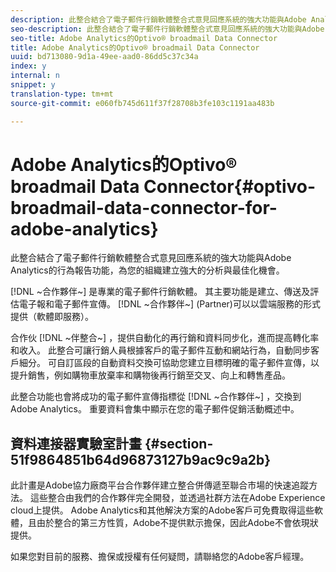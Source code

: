 ```yaml
---
description: 此整合結合了電子郵件行銷軟體整合式意見回應系統的強大功能與Adobe Analytics的行為報告功能，為您的組織建立強大的分析與最佳化機會。
seo-description: 此整合結合了電子郵件行銷軟體整合式意見回應系統的強大功能與Adobe Analytics的行為報告功能，為您的組織建立強大的分析與最佳化機會。
seo-title: Adobe Analytics的Optivo® broadmail Data Connector
title: Adobe Analytics的Optivo® broadmail Data Connector
uuid: bd713080-9d1a-49ee-aad0-86dd5c37c34a
index: y
internal: n
snippet: y
translation-type: tm+mt
source-git-commit: e060fb745d611f37f28708b3fe103c1191aa483b

---
```



# Adobe Analytics的Optivo® broadmail Data Connector{#optivo-broadmail-data-connector-for-adobe-analytics}

此整合結合了電子郵件行銷軟體整合式意見回應系統的強大功能與Adobe Analytics的行為報告功能，為您的組織建立強大的分析與最佳化機會。

[!DNL ~合作夥伴~] 是專業的電子郵件行銷軟體。 其主要功能是建立、傳送及評估電子報和電子郵件宣傳。 [!DNL ~合作夥伴~] (Partner)可以以雲端服務的形式提供（軟體即服務）。

合作伙 [!DNL ~伴整合~] ，提供自動化的再行銷和資料同步化，進而提高轉化率和收入。 此整合可讓行銷人員根據客戶的電子郵件互動和網站行為，自動同步客戶細分。 可自訂區段的自動資料交換可協助您建立目標明確的電子郵件宣傳，以提升銷售，例如購物車放棄率和購物後再行銷至交叉、向上和轉售產品。

此整合功能也會將成功的電子郵件宣傳指標從 [!DNL ~合作夥伴~] ，交換到Adobe Analytics。 重要資料會集中顯示在您的電子郵件促銷活動概述中。

## 資料連接器實驗室計畫 {#section-51f9864851b64d96873127b9ac9c9a2b}

此計畫是Adobe協力廠商平台合作夥伴建立整合併傳遞至聯合市場的快速追蹤方法。 這些整合由我們的合作夥伴完全開發，並透過社群方法在Adobe Experience cloud上提供。 Adobe Analytics和其他解決方案的Adobe客戶可免費取得這些軟體，且由於整合的第三方性質，Adobe不提供默示擔保，因此Adobe不會依現狀提供。

如果您對目前的服務、擔保或授權有任何疑問，請聯絡您的Adobe客戶經理。
